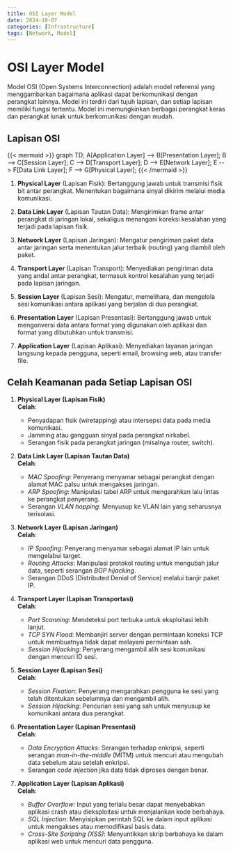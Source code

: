 ```yaml
---
title: OSI Layer Model
date: 2024-10-07
categories: [Infrastructure]
tags: [Network, Model]
---
```


# OSI Layer Model

Model OSI (Open Systems Interconnection) adalah model referensi yang menggambarkan bagaimana aplikasi dapat berkomunikasi dengan perangkat lainnya. Model ini terdiri dari tujuh lapisan, dan setiap lapisan memiliki fungsi tertentu. Model ini memungkinkan berbagai perangkat keras dan perangkat lunak untuk berkomunikasi dengan mudah.

## Lapisan OSI

{{< mermaid >}}
graph TD;
    A[Application Layer] --> B[Presentation Layer];
    B --> C[Session Layer];
    C --> D[Transport Layer];
    D --> E[Network Layer];
    E --> F[Data Link Layer];
    F --> G[Physical Layer];
{{< /mermaid >}}

1. **Physical Layer** (Lapisan Fisik): Bertanggung jawab untuk transmisi fisik bit antar perangkat. Menentukan bagaimana sinyal dikirim melalui media komunikasi.

2. **Data Link Layer** (Lapisan Tautan Data): Mengirimkan frame antar perangkat di jaringan lokal, sekaligus menangani koreksi kesalahan yang terjadi pada lapisan fisik.

3. **Network Layer** (Lapisan Jaringan): Mengatur pengiriman paket data antar jaringan serta menentukan jalur terbaik (routing) yang diambil oleh paket.

4. **Transport Layer** (Lapisan Transport): Menyediakan pengiriman data yang andal antar perangkat, termasuk kontrol kesalahan yang terjadi pada lapisan jaringan.

5. **Session Layer** (Lapisan Sesi): Mengatur, memelihara, dan mengelola sesi komunikasi antara aplikasi yang berjalan di dua perangkat.

6. **Presentation Layer** (Lapisan Presentasi): Bertanggung jawab untuk mengonversi data antara format yang digunakan oleh aplikasi dan format yang dibutuhkan untuk transmisi.

7. **Application Layer** (Lapisan Aplikasi): Menyediakan layanan jaringan langsung kepada pengguna, seperti email, browsing web, atau transfer file.


## Celah Keamanan pada Setiap Lapisan OSI

1. **Physical Layer (Lapisan Fisik)**  
   **Celah**: 
   - Penyadapan fisik (wiretapping) atau intersepsi data pada media komunikasi.
   - Jamming atau gangguan sinyal pada perangkat nirkabel.
   - Serangan fisik pada perangkat jaringan (misalnya router, switch).

2. **Data Link Layer (Lapisan Tautan Data)**  
   **Celah**: 
   - *MAC Spoofing*: Penyerang menyamar sebagai perangkat dengan alamat MAC palsu untuk mengakses jaringan.
   - *ARP Spoofing*: Manipulasi tabel ARP untuk mengarahkan lalu lintas ke perangkat penyerang.
   - Serangan *VLAN hopping*: Menyusup ke VLAN lain yang seharusnya terisolasi.

3. **Network Layer (Lapisan Jaringan)**  
   **Celah**: 
   - *IP Spoofing*: Penyerang menyamar sebagai alamat IP lain untuk mengelabui target.
   - *Routing Attacks*: Manipulasi protokol routing untuk mengubah jalur data, seperti serangan *BGP hijacking*.
   - Serangan DDoS (Distributed Denial of Service) melalui banjir paket IP.

4. **Transport Layer (Lapisan Transportasi)**  
   **Celah**: 
   - *Port Scanning*: Mendeteksi port terbuka untuk eksploitasi lebih lanjut.
   - *TCP SYN Flood*: Membanjiri server dengan permintaan koneksi TCP untuk membuatnya tidak dapat melayani permintaan sah.
   - *Session Hijacking*: Penyerang mengambil alih sesi komunikasi dengan mencuri ID sesi.

5. **Session Layer (Lapisan Sesi)**  
   **Celah**: 
   - *Session Fixation*: Penyerang mengarahkan pengguna ke sesi yang telah ditentukan sebelumnya dan mengambil alih.
   - *Session Hijacking*: Pencurian sesi yang sah untuk menyusup ke komunikasi antara dua perangkat.

6. **Presentation Layer (Lapisan Presentasi)**  
   **Celah**: 
   - *Data Encryption Attacks*: Serangan terhadap enkripsi, seperti serangan *man-in-the-middle* (MITM) untuk mencuri atau mengubah data sebelum atau setelah enkripsi.
   - Serangan *code injection* jika data tidak diproses dengan benar.

7. **Application Layer (Lapisan Aplikasi)**  
   **Celah**: 
   - *Buffer Overflow*: Input yang terlalu besar dapat menyebabkan aplikasi crash atau dieksploitasi untuk menjalankan kode berbahaya.
   - *SQL Injection*: Menyisipkan perintah SQL ke dalam input aplikasi untuk mengakses atau memodifikasi basis data.
   - *Cross-Site Scripting (XSS)*: Menyuntikkan skrip berbahaya ke dalam aplikasi web untuk mencuri data pengguna.
